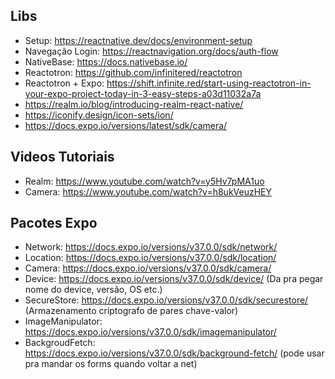 ## Libs

- Setup: https://reactnative.dev/docs/environment-setup
- Navegação Login: https://reactnavigation.org/docs/auth-flow
- NativeBase: https://docs.nativebase.io/
- Reactotron: https://github.com/infinitered/reactotron
- Reactotron + Expo: https://shift.infinite.red/start-using-reactotron-in-your-expo-project-today-in-3-easy-steps-a03d11032a7a
- https://realm.io/blog/introducing-realm-react-native/
- https://iconify.design/icon-sets/ion/
- https://docs.expo.io/versions/latest/sdk/camera/


## Videos Tutoriais

- Realm: https://www.youtube.com/watch?v=y5Hv7pMA1uo
- Camera: https://www.youtube.com/watch?v=h8ukVeuzHEY


## Pacotes Expo

- Network: https://docs.expo.io/versions/v37.0.0/sdk/network/
- Location: https://docs.expo.io/versions/v37.0.0/sdk/location/
- Camera: https://docs.expo.io/versions/v37.0.0/sdk/camera/
- Device: https://docs.expo.io/versions/v37.0.0/sdk/device/ (Da pra pegar nome do device, versão, OS etc.)
- SecureStore: https://docs.expo.io/versions/v37.0.0/sdk/securestore/ (Armazenamento criptografo de pares chave-valor)
- ImageManipulator: https://docs.expo.io/versions/v37.0.0/sdk/imagemanipulator/
- BackgroudFetch: https://docs.expo.io/versions/v37.0.0/sdk/background-fetch/ (pode usar pra mandar os forms quando voltar a net)